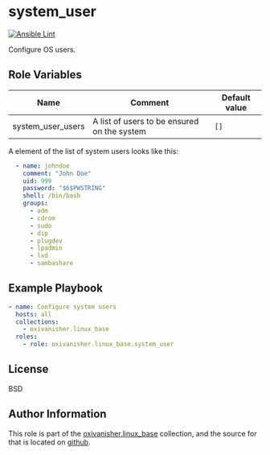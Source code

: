 system_user
===========
[![Ansible Lint](https://github.com/oxivanisher/role-system_user/actions/workflows/ansible-lint.yml/badge.svg)](https://github.com/oxivanisher/role-system_user/actions/workflows/ansible-lint.yml)

Configure OS users.

Role Variables
--------------

| Name              | Comment                                     | Default value                   |
|-------------------|---------------------------------------------|---------------------------------|
| system_user_users | A list of users to be ensured on the system | `[]` |

A element of the list of system users looks like this:

```yaml
  - name: johndoe
    comment: "John Doe"
    uid: 999
    password: "$6$PWSTRING"
    shell: /bin/bash
    groups:
      - adm
      - cdrom
      - sudo
      - dip
      - plugdev
      - lpadmin
      - lxd
      - sambashare
```


Example Playbook
----------------
```yaml
- name: Configure system users
  hosts: all
  collections:
    - oxivanisher.linux_base
  roles:
    - role: oxivanisher.linux_base.system_user
```

License
-------

BSD

Author Information
------------------

This role is part of the [oxivanisher.linux_base](https://galaxy.ansible.com/ui/repo/published/oxivanisher/linux_base/) collection, and the source for that is located on [github](https://github.com/oxivanisher/collection-linux_base).
